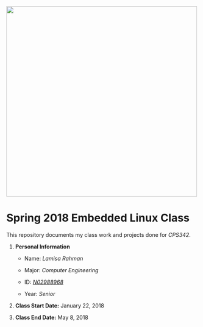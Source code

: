 <img src="https://www.newpaltz.edu/media/identity/logos/newpaltzlogo.jpg" width="500">

# Spring 2018 Embedded Linux Class
This repository documents my class work and projects done for *CPS342*.

1. **Personal Information**

   * Name: *Lamisa Rahman*
   
   * Major: *Computer Engineering*
   
   * ID: *[N02988968](https://github.com/N02988968)*
   
   * Year: *Senior*
   
2. **Class Start Date:** January 22, 2018

3. **Class End Date:** May 8, 2018
